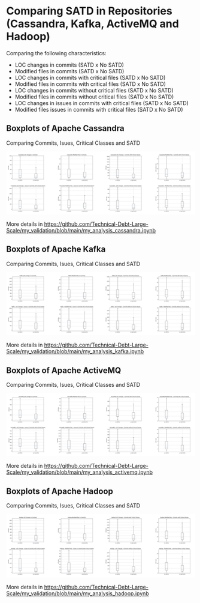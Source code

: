 # Comparing SATD in Repositories (Cassandra, Kafka, ActiveMQ and Hadoop)

Comparing the following characteristics: 
- LOC changes in commits (SATD x No SATD)
- Modified files in commits (SATD x No SATD)
- LOC changes in commits with critical files (SATD x No SATD)
- Modified files in commits with critical files (SATD x No SATD)
- LOC changes in commits without critical files (SATD x No SATD)
- Modified files in commits without critical files (SATD x No SATD)
- LOC changes in issues in commits with critical files (SATD x No SATD)
- Modified files issues in commits with critical files (SATD x No SATD)


## Boxplots of Apache Cassandra

Comparing Commits, Isues, Critical Classes and SATD

![Comparing Boxplots of Cassandra](https://github.com/Technical-Debt-Large-Scale/my_validation/blob/main/imagens/boxsplots_satd_cassandra.png)

More details in https://github.com/Technical-Debt-Large-Scale/my_validation/blob/main/my_analysis_cassandra.ipynb

## Boxplots of Apache Kafka

Comparing Commits, Isues, Critical Classes and SATD

![Comparing Boxplost of Kafka](https://github.com/Technical-Debt-Large-Scale/my_validation/blob/main/imagens/boxsplots_satd_kafka.png)

More details in https://github.com/Technical-Debt-Large-Scale/my_validation/blob/main/my_analysis_kafka.ipynb

## Boxplots of Apache ActiveMQ

Comparing Commits, Isues, Critical Classes and SATD

![Comparing Boxplost of ActiveMQ](https://github.com/Technical-Debt-Large-Scale/my_validation/blob/main/imagens/boxsplots_satd_activemq.png)

More details in https://github.com/Technical-Debt-Large-Scale/my_validation/blob/main/my_analysis_activemq.ipynb

## Boxplots of Apache Hadoop

Comparing Commits, Isues, Critical Classes and SATD

![Comparing Boxplost of Hadoop](https://github.com/Technical-Debt-Large-Scale/my_validation/blob/main/imagens/boxsplots_satd_hadoop.png)

More details in https://github.com/Technical-Debt-Large-Scale/my_validation/blob/main/my_analysis_hadoop.ipynb
